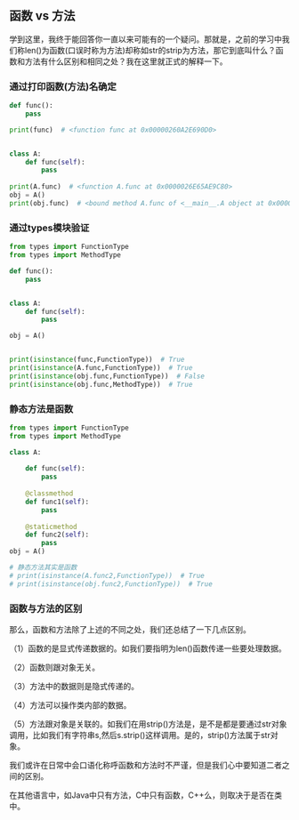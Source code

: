 ## 函数 vs 方法

学到这里，我终于能回答你一直以来可能有的一个疑问。那就是，之前的学习中我们称len()为函数(口误时称为方法)却称如str的strip为方法，那它到底叫什么？函数和方法有什么区别和相同之处？我在这里就正式的解释一下。

### 通过打印函数(方法)名确定

```python
def func():
    pass

print(func)  # <function func at 0x00000260A2E690D0>


class A:
    def func(self):
        pass
    
print(A.func)  # <function A.func at 0x0000026E65AE9C80>
obj = A()
print(obj.func)  # <bound method A.func of <__main__.A object at 0x00000230BAD4C9E8>>
```

### 通过types模块验证

```python
from types import FunctionType
from types import MethodType

def func():
    pass


class A:
    def func(self):
        pass

obj = A()


print(isinstance(func,FunctionType))  # True
print(isinstance(A.func,FunctionType))  # True
print(isinstance(obj.func,FunctionType))  # False
print(isinstance(obj.func,MethodType))  # True
```

### 静态方法是函数

```python
from types import FunctionType
from types import MethodType

class A:
    
    def func(self):
        pass
    
    @classmethod
    def func1(self):
        pass
    
    @staticmethod
    def func2(self):
        pass
obj = A()

# 静态方法其实是函数
# print(isinstance(A.func2,FunctionType))  # True
# print(isinstance(obj.func2,FunctionType))  # True
```

### 函数与方法的区别

那么，函数和方法除了上述的不同之处，我们还总结了一下几点区别。

（1）函数的是显式传递数据的。如我们要指明为len()函数传递一些要处理数据。

（2）函数则跟对象无关。

（3）方法中的数据则是隐式传递的。

（4）方法可以操作类内部的数据。

（5）方法跟对象是关联的。如我们在用strip()方法是，是不是都是要通过str对象调用，比如我们有字符串s,然后s.strip()这样调用。是的，strip()方法属于str对象。

我们或许在日常中会口语化称呼函数和方法时不严谨，但是我们心中要知道二者之间的区别。

在其他语言中，如Java中只有方法，C中只有函数，C++么，则取决于是否在类中。

























